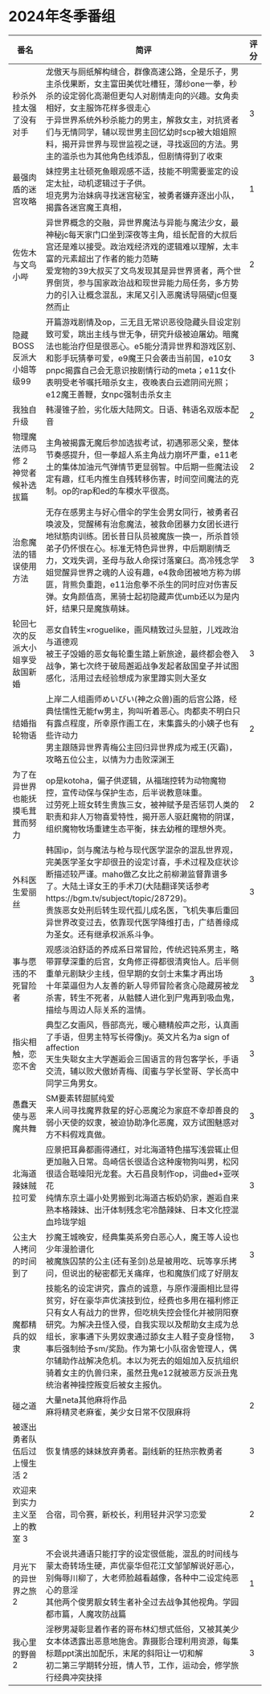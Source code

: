 # 2024年冬季番组

| 番名                 | 简评                                                                                                                                                                                                                    | 评分 |
|--------------------|-----------------------------------------------------------------------------------------------------------------------------------------------------------------------------------------------------------------------|----|
| 秒杀外挂太强了没有对手        | 龙傲天与厕纸解构缝合，群像高速公路，全是乐子，男主杀伐果断，女主富田美优吐槽狂，薄纱one一拳，秒杀的设定弱化高潮但更勾人对剧情走向的兴趣。女角卖相好，女主服饰花样多很走心<br>于异世界系统外秒杀能力的男主，解救女主，对抗贤者们与无情同学，辅以现世男主回忆幼时scp被大姐姐照料，揭开异世界与现世监视之谜，寻找返回的方法。男主的滥杀也为其他角色线添乱，但剧情得到了收束                             | 3  |
| 最强肉盾的迷宫攻略          | 妹控男主壮硕死鱼眼观感不适，技能不明需要鉴定的设定太扯，动机逻辑过于子供。<br>坦克男为治妹病寻找迷宫秘宝，被勇者嫌弃逐出小队，揭露各迷宫魔王真相，                                                                                                                                           | 1  |
| 佐佐木与文鸟小哔           | 异世界概念的交融，异世界魔法与异能与魔法少女，最神秘jc每天家门口坐到深夜等主角，组长配音的大叔后宫还是难以接受。政治戏经济戏的逻辑难以理解，太丰富的元素超出了作者的能力范畴<br>爱宠物的39大叔买了文鸟发现其是异世界贤者，两个世界倒货，参与国家政治战和现世异能力局任务，多方势力的引入让概念混乱，末尾又引入恶魔诱导隔壁jc但戛然而止                                              | 2  |
| 隐藏BOSS反派大小姐等级99    | 开篇游戏剧情及op，三无且无常识恶役隐藏头目设定别致可爱，跳出主线与世无争，研究升级被迫屠幼。暗魔法也能治疗但是很恶心。e5能分清异世界和游戏区别、和影手玩猜拳可爱，e9魔王只会袭击当前国，e10女pnpc揭露自己会无意识按剧情行动的meta；e11女仆表明受老爷嘱托暗杀女主，夜晚表白云遮阴间光照；e12魔王善鞭，女npc强制击杀女主<br>                                          | 3  |
| 我独自升级              | 韩漫锥子脸，劣化版大陆网文。日语、韩语名双版本配音<br>                                                                                                                                                                                         | 2  |
| 物理魔法师马修 2 神觉者候补选拔篇 | 主角被揭露无魔后参加选拔考试，初遇邪恶父亲，整体节奏感提升，但一拳超人系主角战力崩坏严重，e11老土的集体加油元气弹情节更显弱智。中后期一些魔法设定有趣，红毛内推生自残转移伤害，时间空间魔法的克制。op的rap和ed的车模水平很高。<br>                                                                                              | 2  |
| 治愈魔法的错误使用方法        | 无存在感男主与好心借伞的学生会男女同行，被勇者召唤波及，觉醒稀有治愈魔法，被救命团暴力女团长进行地狱筋肉训练。团长昔日队员被魔族一换一，所杀首领弟子仍怀恨在心。标准无特色异世界，中后期剧情乏力，文戏失调，圣母与敌人命探讨落窠臼。高冷残念学姐觉醒异世界之魂的人设有趣，e4救命团被地方称为绑匪，背熊负重跑，e11治愈拳不杀生的同时应对伤害反弹。女角颜值高，黑骑士起初隐藏声优umb还以为是内奸，结果只是魔族萌妹。<br>     | 3  |
| 轮回七次的反派大小姐享受敌国新婚   | 恶女自转生×roguelike，画风精致过头显脏，儿戏政治与道德观<br>被王子毁婚的恶女每轮重生踏上新旅途，最终都会卷入战争，第七次终于破局邂逅战争发起者敌国皇子并试图感化，活用过去经验想成为家里蹲实则大圣女                                                                                                             | 3  |
| 结婚指轮物语             | 上岸二人组画师めいびい(神之众兽)画的后宫公路，经典怯懦性无能fw男主，狗叫听着恶心。肉都卖不明白只有露点程度，所幸原作画工在，末集露头的小姨子也有些许动力<br>男主跟随异世界青梅公主回归异世界成为戒王(灭霸)，攻略五位公主，以情为力击败深渊王                                                                                           | 2  |
| 为了在异世界也能抚摸毛茸茸而努力   | op是kotoha，偏子供逻辑，从福瑞控转为动物魔物控，宣传动保与保护生态，后半说教意味重。<br>过劳死上班女转生贵族三女，被神赋予是否惩罚人类的职责和非人万物喜爱特性，揭开恶人驱赶魔物的阴谋，组织魔物牧场重建生态平衡，抹去幼稚的理想外壳。                                                                                             | 2  |
| 外科医生爱丽丝            | 韩国ip，剑与魔法与枪与现代医学混杂的混乱世界观，完美医学圣女字却很丑的设定讨喜，手术过程及症状诊断描述较严谨。maho做乙女比之前柳濑监督靠谱多了。大陆土译女王的手术刀(大陆翻译笑话参考https://bgm.tv/subject/topic/28729)。<br>贵族恶女处刑后转生现代孤儿成名医，飞机失事后重回异世界改变过去，依靠现代医学降维打击，广结善缘成为圣女。还有继承权派系斗争。                  | 3  |
| 事与愿违的不死冒险者         | 观感淡泊舒适的养成系日常冒险，传统迟钝系男主，略带罪孽深重的后宫，女角修正得都很清爽怡人。后半侧重单元剧缺少主线，但早期的女剑士末集才再出场<br>十年菜逼但为人友善的新人导师冒险者贪心隐藏房被龙杀害，转生不死者，从骷髅人进化到尸鬼再到吸血鬼，描绘与周边人际关系的温情。                                                                               | 3  |
| 指尖相触，恋恋不舍          | 典型乙女画风，唇部高光，暖心糖精般声之形，认真画了手语，但男主特写长得像jy。英文片名为a sign of affection<br>天生失聪女主大学邂逅会三国语言的背包客学长，手语交流，辅以败犬傲娇青梅、闺蜜与学长堂哥、学长高中同学三角男女。                                                                                            | 3  |
| 愚蠢天使与恶魔共舞          | SM要素转甜腻纯爱<br>来人间寻找魔界救星的好心恶魔沦为家庭不幸却善良的弱小天使的奴隶，被迫协助净化恶魔，双方试图魅惑对方不料假戏真做。                                                                                                                                                 | 3  |
| 北海道辣妹贼拉可爱          | 应景把耳鼻都画得通红，对北海道特色描写浅尝辄止但更加融入日常。岛崎信长很适合这种废物狗叫男，松冈很适合聒噪阳光龙套。大石昌良制作op，词曲ed+亚咲花<br>纯情东京土逼小处男搬到北海道古板奶奶家，邂逅自来熟本格辣妹、出汗体制残念宅冷酷辣妹、日本文化控混血玲珑学姐                                                                                  | 3  |
| 公主大人拷问的时间到了        | 抄魔王城晚安，经典集英系旁白恶心人，魔王等人设也少年漫脸谱化<br>被魔族囚禁的公主(还有圣剑)总是被用吃、玩等享乐拷问，但说出的秘密都无关痛痒，也和魔族们成了好朋友                                                                                                                                   | 3  |
| 魔都精兵的奴隶            | 技能名的设定讲究，露点的诚意，与原作漫画相比显得贫穷，好在豪华声优演技到位，经费也多用在福利修正<br>只有女人有战力的世界，但吃桃失控会怪化并被阴阳寮研究。为解决丑怪入侵，自我实现以及帮助女主成为总组长，家事通下头男奴隶通过舔女主人鞋子变身怪物，事后强制给予sm/奖励。作为第七小队宿舍管理人，偶尔辅助作战解决危机。本以为死去的姐姐加入反抗组织骑着女主的仇兽归来，虽然丑鬼e12就被恶方反派丑鬼统治者神操控叛变后被女主报仇。 | 3  |
| 碰之道                | 大量neta其他麻将作品<br>麻将精灵老麻雀，美少女日常不仅限麻将                                                                                                                                                                                    | 2  |
| 被逐出勇者队伍后过上慢生活 2    | 恢复情感的妹妹放弃勇者。副线新的狂热宗教勇者                                                                                                                                                                                                | 3  |
| 欢迎来到实力主义至上的教室 3    | 合宿，司令赛，新校长，利用轻井沢学习恋爱                                                                                                                                                                                                  | 2  |
| 月光下的异世界之旅 2        | 不会说共通语只能打字的设定很低能，混乱的时间线与蒙太奇转场生硬，声优豪华但花江文邹邹解说好恶心，别侮辱川柳了，大老师脸越看越像，各种中二设定纯恶心的意淫<br>其他两个俊男靓女转生者补全过去战争其他视角。学园都市篇，人魔攻防战篇                                                                                                    | 1  |
| 我心里的野兽 2           | 淫秽男凝彰显着作者的哥布林幻想式低俗，又被其美少女本体透露出恶意地施舍。靠摄影合理利用资源，每集标题ppt演出加配乐，末尾的斜阳让一切和解<br>初二第三学期转分班，情人节，工作，运动会，修学旅行经典冲突抉择                                                                                                              | 3  |
